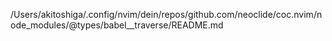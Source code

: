 /Users/akitoshiga/.config/nvim/dein/repos/github.com/neoclide/coc.nvim/node_modules/@types/babel__traverse/README.md